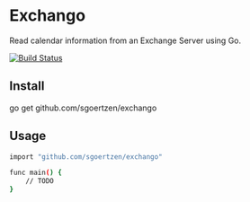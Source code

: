 # Exchango
Read calendar information from an Exchange Server using Go.

[![Build Status](https://travis-ci.org/sgoertzen/exchango.svg)](https://travis-ci.org/sgoertzen/exchango)

## Install
go get github.com/sgoertzen/exchango

## Usage
```sh
import "github.com/sgoertzen/exchango"

func main() {
	// TODO
}
```
